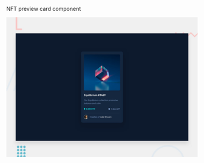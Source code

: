  NFT preview card component

![Design preview for the NFT preview card component coding challenge](./design/desktop-preview.jpg)

